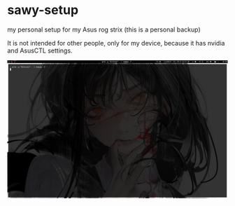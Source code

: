 # sawy-setup
my personal setup for my Asus rog strix (this is a personal backup)


It is not intended for other people, only for my device, because it has nvidia and AsusCTL settings.

![](https://raw.githubusercontent.com/404zzero/sawy-setup/refs/heads/main/image.png)

